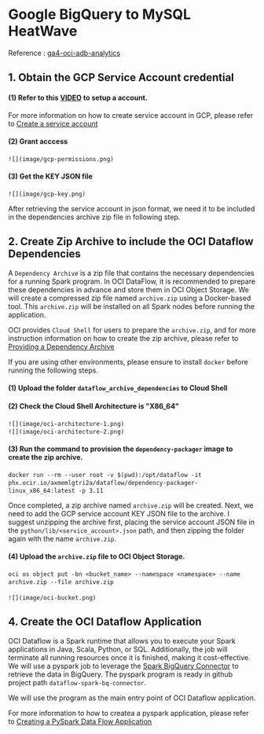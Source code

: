 # Google BigQuery to MySQL HeatWave
Reference : [ga4-oci-adb-analytics](https://github.com/nikosheng/ga4-oci-adb-analytics/tree/main)

## 1. Obtain the GCP Service Account credential

#### (1) Refer to this [VIDEO](https://www.youtube.com/watch?v=idoiDI2d3hE) to setup a account.

For more information on how to create service account in GCP, please refer to
    [Create a service account](https://support.google.com/a/answer/7378726?hl=en)

#### (2) Grant acccess
    ![](image/gcp-permissions.png)

#### (3) Get the KEY JSON file  
    ![](image/gcp-key.png)
    
After retrieving the service account in json format, we need it to be included in the dependencies archive zip file in following step.

## 2. Create Zip Archive to include the OCI Dataflow Dependencies

A `Dependency Archive` is a zip file that contains the necessary dependencies for a running Spark program. In OCI DataFlow, it is recommended to prepare these dependencies in advance and store them in OCI Object Storage. We will create a compressed zip file named `archive.zip` using a Docker-based tool. This `archive.zip` will be installed on all Spark nodes before running the application.

OCI provides `Cloud Shell` for users to prepare the `archive.zip`, and for more instruction information on how to create the zip archive, please refer to 
    [Providing a Dependency Archive](https://docs.oracle.com/en-us/iaas/data-flow/using/third-party-provide-archive.htm#third-party-provide-archive)

If you are using other environments, please ensure to install `docker` before running the following steps.

#### (1) Upload the folder `dataflow_archive_dependencies` to Cloud Shell

#### (2) Check the Cloud Shell Architecture is "X86_64"
    ![](image/oci-architecture-1.png)
    ![](image/oci-architecture-2.png)
    
#### (3) Run the command to provision the `dependency-packager` image to create the zip archive.
    

    docker run --rm --user root -v $(pwd):/opt/dataflow -it phx.ocir.io/axmemlgtri2a/dataflow/dependency-packager-linux_x86_64:latest -p 3.11


Once completed, a zip archive named `archive.zip` will be created. Next, we need to add the GCP service account KEY JSON file to the archive. I suggest unzipping the archive first, placing the service account JSON file in the `python/lib/<service_account>.json` path, and then zipping the folder again with the name `archive.zip`.

#### (4) Upload the `archive.zip` file to OCI Object Storage.

    oci os object put -bn <bucket_name> --namespace <namespace> --name archive.zip --file archive.zip
    
    ![](image/oci-bucket.png)

## 4. Create the OCI Dataflow Application

OCI Dataflow is a Spark runtime that allows you to execute your Spark applications in Java, Scala, Python, or SQL. Additionally, the job will terminate all running resources once it is finished, making it cost-effective. We will use a pyspark job to leverage the [Spark BigQuery Connector](https://github.com/GoogleCloudDataproc/spark-bigquery-connector) to retrieve the data in BigQuery. The pyspark program is ready in github project path `dataflow-spark-bq-connector`.

   We will use the program as the main entry point of OCI Dataflow application.

   For more information to how to createa a pyspark application, please refer to [Creating a PySpark Data Flow Application](https://docs.oracle.com/en-us/iaas/data-flow/using/dfs_create_pyspark_data_flow_app.htm#create_pyspark_app)


